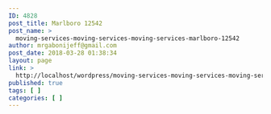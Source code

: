 ```yaml
---
ID: 4828
post_title: Marlboro 12542
post_name: >
  moving-services-moving-services-moving-services-marlboro-12542
author: mrgabonijeff@gmail.com
post_date: 2018-03-28 01:38:34
layout: page
link: >
  http://localhost/wordpress/moving-services-moving-services-moving-services-marlboro-12542/
published: true
tags: [ ]
categories: [ ]
---
```

